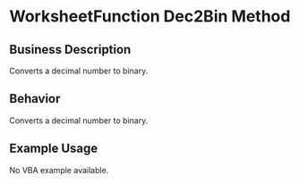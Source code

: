 # WorksheetFunction Dec2Bin Method

## Business Description
Converts a decimal number to binary.

## Behavior
Converts a decimal number to binary.

## Example Usage
No VBA example available.
